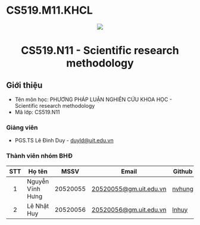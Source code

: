 # CS519.M11.KHCL
<p align="center">
  <a href="https://www.uit.edu.vn/"><img src="https://www.uit.edu.vn/sites/vi/files/banner.png"></a>
<h1 align="center"><b>CS519.N11 - Scientific research methodology</b></h1>

## Giới thiệu
* Tên môn học: PHƯƠNG PHÁP LUẬN NGHIÊN CỨU KHOA HỌC - Scientific research methodology
* Mã lớp: CS519.N11

### Giảng viên
* PGS.TS Lê Đình Duy - duyld@uit.edu.vn

### Thành viên nhóm BHĐ

| STT | Họ tên | MSSV | Email | Github |
| :---: | --- | --- | --- | --- |
| 1 | Nguyễn Vĩnh Hưng | 20520055 | 20520055@gm.uit.edu.vn | [nvhung](https://github.com/) |
| 2 | Lê Nhật Huy | 20520056 | 20520056@gm.uit.edu.vn | [lnhuy](https://github.com/) |
